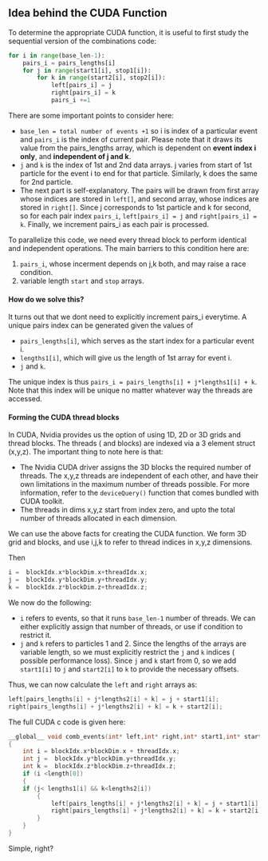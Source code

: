 ## Idea behind the CUDA Function

To determine the appropriate CUDA function, it is useful to first study the sequential version of the combinations code:


```python
for i in range(base_len-1):
    pairs_i = pairs_lengths[i]
    for j in range(start1[i], stop1[i]):
        for k in range(start2[i], stop2[i]):
            left[pairs_i] = j
            right[pairs_i] = k
            pairs_i +=1
```
There are some important points to consider here:


- `base_len = total number of events +1` so i is index of a particular event and `pairs_i` is the index of current pair. Please note that it draws its value from the pairs_lengths array, which is dependent on **event index i only**, and **independent of j and k**. 
- `j` and `k` is the index of 1st and 2nd data arrays. j varies from start of 1st particle for the event i to end for that particle. Similarly, k does the same for 2nd particle. 
- The next part is self-explanatory. The pairs will be drawn from first array whose indices are stored in `left[]`, and second array, whose indices are stored in `right[]`. Since j corresponds to 1st particle and k for second, so for each pair index `pairs_i`, `left[pairs_i] = j` and `right[pairs_i] = k`. Finally, we increment pairs_i as each pair is processed.

To parallelize this code, we need every thread block to perform identical and independent operations. The main barriers to this condition here are:


1. `pairs_i`, whose incerment depends on j,k both, and may raise a race condition. 
2.  variable length `start` and `stop` arrays.


#### How do we solve this?

It turns out that we dont need to explicitly increment pairs_i everytime. A unique pairs index can be generated given the values of 


- `pairs_lengths[i]`, which serves as the start index for a particular event i.
- `lengths1[i]`, which will give us the length of 1st array for event i.
- `j` and `k`.

The unique index is thus `pairs_i = pairs_lengths[i] + j*lengths1[i] + k`. Note that this index will be unique no matter whatever way the threads are accessed. 

#### Forming the CUDA thread blocks

In CUDA, Nvidia provides us the option of using 1D, 2D or 3D grids and thread blocks. The threads ( and blocks) are indexed via a 3 element struct (x,y,z). The important thing to note here is that:

- The Nvidia CUDA driver assigns the 3D blocks the required number of threads. The x,y,z threads are independent of each other, and have their own limitations in the maximum number of threads possible. For more information, refer to the `deviceQuery()` function that comes bundled with CUDA toolkit.
- The threads in dims x,y,z start from index zero, and upto the total number of threads allocated in each dimension.  

We can use the above facts for creating the CUDA function. We form 3D grid and blocks, and use i,j,k to refer to thread indices in x,y,z dimensions. 

Then 
```c
i =  blockIdx.x*blockDim.x+threadIdx.x;
j =  blockIdx.y*blockDim.y+threadIdx.y; 
k =  blockIdx.z*blockDim.z+threadIdx.z;
```

We now do the following:

- `i` refers to events, so that it runs `base_len-1` number of threads. We can either explicitly assign that number of threads, or use if condition to restrict it.
- `j` and `k` refers to particles 1 and 2. Since the lengths of the arrays are variable length, so we must explicitly restrict the `j` and `k` indices ( possible performance loss). Since `j` and `k` start from 0, so we add `start1[i]` to `j` and `start2[i]` to `k` to provide the necessary offsets.

Thus, we can now calculate the `left` and `right` arrays as:

```c
left[pairs_lengths[i] + j*lengths2[i] + k] = j + start1[i];
right[pairs_lengths[i] + j*lengths2[i] + k] = k + start2[i];
```

The full CUDA c code is given here:
```c
__global__ void comb_events(int* left,int* right,int* start1,int* start2,int* length,int* lengths1,int* lengths2,int* pairs_lengths)
{
    int i = blockIdx.x*blockDim.x + threadIdx.x;
    int j =  blockIdx.y*blockDim.y+threadIdx.y;
    int k =  blockIdx.z*blockDim.z+threadIdx.z;
    if (i <length[0])
    {
    if (j< lengths1[i] && k<lengths2[i])
        {
            left[pairs_lengths[i] + j*lengths2[i] + k] = j + start1[i];
            right[pairs_lengths[i] + j*lengths2[i] + k] = k + start2[i];
        }
    }
}
```


Simple, right?
